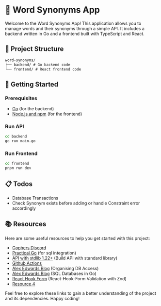 # 📝 Word Synonyms App

Welcome to the Word Synonyms App! This application allows you to manage words and their synonyms through a simple API. It includes a backend written in Go and a frontend built with TypeScript and React.

## 📂 Project Structure

```md
word-synonyms/
├── backend/ # Go backend code
└── frontend/ # React frontend code
```

## 🚀 Getting Started

### Prerequisites

- [Go](https://golang.org/dl/) (for the backend)
- [Node.js and npm](https://nodejs.org/en/download/) (for the frontend)

### Run API

```sh
cd backend
go run main.go
```

### Run Frontend

```sh
cd frontend
pnpm run dev
```

## :clipboard: Todos

- Database Transactions
- Check Synonym exists before adding or handle Constraint error accordingly

## 📚 Resources

Here are some useful resources to help you get started with this project:

- [Gophers Discord](https://discord.com/invite/golang)
- [Practical Go](https://practicalgobook.net/posts/go-sqlite-no-cgo/) (for sql integration)
- [API with stdlib 1.22+](https://medium.com/@matteopampana/write-the-perfect-rest-api-with-go-1-22-fc7d510230c4) (Build API with standard library)
- [Github Actions](https://olegk.dev/github-actions-and-go#heading-github-actions)
- [Alex Edwards Blog](https://www.alexedwards.net/blog/organising-database-access) (Organising DB Access)
- [Alex Edwards Blog](https://www.alexedwards.net/blog/introduction-to-using-sql-databases-in-go) (SQL Databases in Go)
- [React Hook Form](https://www.freecodecamp.org/news/react-form-validation-zod-react-hook-form/) (React-Hook-Form Validation with Zod)
- [Resource 4](#)

Feel free to explore these links to gain a better understanding of the project and its dependencies. Happy coding!
